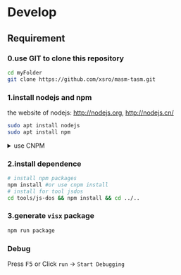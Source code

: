 # Develop

## Requirement

### 0.use GIT to clone this repository

```bash
cd myFolder
git clone https://github.com/xsro/masm-tasm.git
```

### 1.install nodejs and npm

the website of nodejs: <http://nodejs.org>, <http://nodejs.cn/>

```bash
sudo apt install nodejs
sudo apt install npm
```

<details>
<summary>use CNPM</summary>

可以使用[CNPM](<https://developer.aliyun.com/mirror/NPM?from=tnpm>)来安装npm包

```bash
# 使用alias来使用cnpm：
alias cnpm="npm --registry=https://registry.npm.taobao.org --cache=$HOME/.npm/.cache/cnpm --disturl=https://npm.taobao.org/dist --userconfig=$HOME/.cnpmrc"
# 使用npm安装cnpm：
sudo npm install -g cnpm --registry=https://registry.npm.taobao.org
```

</details>

### 2.install dependence

```bash
# install npm packages
npm install #or use cnpm install
# install for tool jsdos
cd tools/js-dos && npm install && cd ../.. 
```

### 3.generate `visx` package

```bash
npm run package
```

### Debug

Press <kbd>F5</kbd> or Click `run` -> `Start Debugging`
